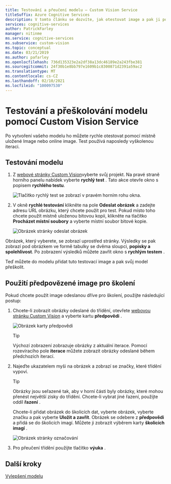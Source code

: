 ```yaml
---
title: Testování a přeučení modelu – Custom Vision Service
titleSuffix: Azure Cognitive Services
description: V tomto článku se dozvíte, jak otestovat image a pak ji použít k reorganizaci modelu ve službě Custom Vision.
services: cognitive-services
author: PatrickFarley
manager: nitinme
ms.service: cognitive-services
ms.subservice: custom-vision
ms.topic: conceptual
ms.date: 03/21/2019
ms.author: pafarley
ms.openlocfilehash: 736d135323e2a2df38a13dc46189e2a243fbe381
ms.sourcegitcommit: 24f30b1e8bb797e1609b1c8300871d2391a59ac2
ms.translationtype: MT
ms.contentlocale: cs-CZ
ms.lasthandoff: 02/10/2021
ms.locfileid: "100097530"
---
```

# <a name="test-and-retrain-a-model-with-custom-vision-service"></a>Testování a přeškolování modelu pomocí Custom Vision Service

Po vytvoření vašeho modelu ho můžete rychle otestovat pomocí místně uložené Image nebo online image. Test používá naposledy vyškolenou iteraci.

## <a name="test-your-model"></a>Testování modelu

1. Z [webové stránky Custom Vision](https://customvision.ai)vyberte svůj projekt. Na pravé straně horního panelu nabídek vyberte **rychlý test** . Tato akce otevře okno s popisem **rychlého testu**.

    ![Tlačítko rychlý test se zobrazí v pravém horním rohu okna.](./media/test-your-model/quick-test-button.png)

2. V okně **rychlé testování** klikněte na pole **Odeslat obrázek** a zadejte adresu URL obrázku, který chcete použít pro test. Pokud místo toho chcete použít místně uloženou bitovou kopii, klikněte na tlačítko **Procházet místní soubory** a vyberte místní soubor bitové kopie.

    ![Obrázek stránky odeslat obrázek](./media/test-your-model/submit-image.png)

Obrázek, který vyberete, se zobrazí uprostřed stránky. Výsledky se pak zobrazí pod obrázkem ve formě tabulky se dvěma sloupci, **popisky a** **spolehlivost**. Po zobrazení výsledků můžete zavřít okno s **rychlým testem** .

Teď můžete do modelu přidat tuto testovací image a pak svůj model přeškolit.

## <a name="use-the-predicted-image-for-training"></a>Použití předpovězené image pro školení

Pokud chcete použít image odeslanou dříve pro školení, použijte následující postup:

1. Chcete-li zobrazit obrázky odeslané do třídění, otevřete [webovou stránku Custom Vision](https://customvision.ai) a vyberte kartu __předpovědi__ .

    ![Obrázek karty předpovědi](./media/test-your-model/predictions-tab.png)

    > [!TIP]
    > Výchozí zobrazení zobrazuje obrázky z aktuální iterace. Pomocí rozevíracího pole __iterace__ můžete zobrazit obrázky odeslané během předchozích iterací.

2. Najeďte ukazatelem myši na obrázek a zobrazí se značky, které třídění vypoví.

    > [!TIP]
    > Obrázky jsou seřazené tak, aby v horní části byly obrázky, které mohou přenést největší zisky do třídění. Chcete-li vybrat jiné řazení, použijte oddíl __řazení__ .

    Chcete-li přidat obrázek do školicích dat, vyberte obrázek, vyberte značku a pak vyberte __Uložit a zavřít__. Obrázek se odebere z __předpovědi__ a přidá se do školicích imagí. Můžete ji zobrazit výběrem karty __školicích imagí__ .

    ![Obrázek stránky označování](./media/test-your-model/tag-image.png)

3. Pro přeučení třídění použijte tlačítko __výuka__ .

## <a name="next-steps"></a>Další kroky

[Vylepšení modelu](getting-started-improving-your-classifier.md)

